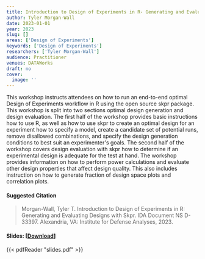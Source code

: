 ```yaml
---
title: Introduction to Design of Experiments in R- Generating and Evaluating Designs with Skpr
author: Tyler Morgan-Wall
date: 2023-01-01
year: 2023
slug: []
areas: ['Design of Experiments']
keywords: ['Design of Experiments']
researchers: ['Tyler Morgan-Wall']
audience: Practitioner
venues: DATAWorks
draft: no
cover:
  image: ''
---
```




This workshop instructs attendees on how to run an end-to-end optimal Design of Experiments workflow in R using the open source skpr package. This workshop is split into two sections  optimal design generation and design evaluation. The first half of the workshop provides basic instructions how to use R, as well as how to use skpr to create an optimal design for an experiment  how to specify a model, create a candidate set of potential runs, remove disallowed combinations, and specify the design generation conditions to best suit an experimenter's goals.  The second half of the workshop covers design evaluation with skpr  how to determine if an experimental design is adequate for the test at hand. The workshop provides information on how to perform power calculations and evaluate other design properties that affect design quality. This also includes instruction on how to generate fraction of design space plots and correlation plots.

#### Suggested Citation
> Morgan-Wall, Tyler T. Introduction to Design of Experiments in R: Generating and Evaluating Designs with Skpr. IDA Document NS D-33397. Alexandria, VA: Institute for Defense Analyses, 2023.

#### Slides: [[Download](slides.pdf)]
{{< pdfReader "slides.pdf" >}}




